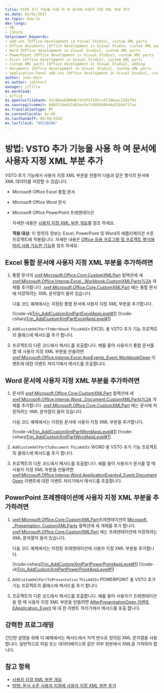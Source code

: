```yaml
---
title: VSTO 추가 기능을 사용 하 여 문서에 사용자 지정 XML 부분 추가
ms.date: 02/02/2017
ms.topic: how-to
dev_langs:
- VB
- CSharp
helpviewer_keywords:
- add-ins [Office development in Visual Studio], custom XML parts
- Office documents [Office development in Visual Studio, custom XML parts
- Word [Office development in Visual Studio], custom XML parts
- PowerPoint [Office development in Visual Studio], custom XML parts
- Excel [Office development in Visual Studio], custom XML parts
- custom XML parts [Office development in Visual Studio], adding
- documents [Office development in Visual Studio], custom XML parts
- application-level add-ins [Office development in Visual Studio], custom XML parts
author: John-Hart
ms.author: johnhart
manager: jillfra
ms.workload:
- office
ms.openlocfilehash: 92c00ea69069b7374f5f595cc6f198aac23d1f91
ms.sourcegitcommit: b885f26e015d03eafe7c885040644a52bb071fae
ms.translationtype: MT
ms.contentlocale: ko-KR
ms.lasthandoff: 06/30/2020
ms.locfileid: "85538296"
---
```

# <a name="how-to-add-custom-xml-parts-to-documents-by-using-vsto-add-ins"></a>방법: VSTO 추가 기능을 사용 하 여 문서에 사용자 지정 XML 부분 추가
  VSTO 추가 기능에서 사용자 지정 XML 부분을 만들어 다음과 같은 형식의 문서에 XML 데이터를 저장할 수 있습니다.

- Microsoft Office Excel 통합 문서

- Microsoft Office Word 문서

- Microsoft Office PowerPoint 프레젠테이션

  자세한 내용은 [사용자 지정 XML 부분 개요](../vsto/custom-xml-parts-overview.md)를 참조 하세요.

  **적용 대상:** 이 항목의 정보는 Excel, PowerPoint 및 Word의 애플리케이션 수준 프로젝트에 적용됩니다. 자세한 내용은 [Office 응용 프로그램 및 프로젝트 형식에 따라 사용 가능한 기능](../vsto/features-available-by-office-application-and-project-type.md)을 참조 하세요.

## <a name="to-add-a-custom-xml-part-to-an-excel-workbook"></a>Excel 통합 문서에 사용자 지정 XML 부분을 추가하려면

1. 통합 문서의 <xref:Microsoft.Office.Core.CustomXMLPart> 컬렉션에 새 <xref:Microsoft.Office.Interop.Excel._Workbook.CustomXMLParts%2A> 개체를 추가합니다. <xref:Microsoft.Office.Core.CustomXMLPart> 에는 통합 문서에 저장하려는 XML 문자열이 들어 있습니다.

     다음 코드 예제에서는 지정된 통합 문서에 사용자 지정 XML 부분을 추가합니다.

     [!code-vb[Trin_AddCustomXmlPartExcelAppLevel#1](../vsto/codesnippet/VisualBasic/trin_addcustomxmlpartexcelapplevel/ThisAddIn.vb#1)]
     [!code-csharp[Trin_AddCustomXmlPartExcelAppLevel#1](../vsto/codesnippet/CSharp/Trin_AddCustomXmlPartExcelAppLevel/ThisAddIn.cs#1)]

2. `AddCustomXmlPartToWorkbook` `ThisAddIn` EXCEL 용 VSTO 추가 기능 프로젝트의 클래스에 메서드를 추가 합니다.

3. 프로젝트의 다른 코드에서 메서드를 호출합니다. 예를 들어 사용자가 통합 문서를 열 때 사용자 지정 XML 부분을 만들려면 <xref:Microsoft.Office.Interop.Excel.AppEvents_Event.WorkbookOpen> 이벤트에 대한 이벤트 처리기에서 메서드를 호출합니다.

## <a name="to-add-a-custom-xml-part-to-a-word-document"></a>Word 문서에 사용자 지정 XML 부분을 추가하려면

1. 문서의 <xref:Microsoft.Office.Core.CustomXMLPart> 컬렉션에 새 <xref:Microsoft.Office.Interop.Word._Document.CustomXMLParts%2A> 개체를 추가합니다. <xref:Microsoft.Office.Core.CustomXMLPart> 에는 문서에 저장하려는 XML 문자열이 들어 있습니다.

     다음 코드 예제에서는 지정된 문서에 사용자 지정 XML 부분을 추가합니다.

     [!code-vb[Trin_AddCustomXmlPartWordAppLevel#1](../vsto/codesnippet/VisualBasic/Trin_AddCustomXmlPartWordAppLevel/ThisAddIn.vb#1)]
     [!code-csharp[Trin_AddCustomXmlPartWordAppLevel#1](../vsto/codesnippet/CSharp/Trin_AddCustomXmlPartWordAppLevel/ThisAddIn.cs#1)]

2. `AddCustomXmlPartToDocument` `ThisAddIn` WORD 용 VSTO 추가 기능 프로젝트의 클래스에 메서드를 추가 합니다.

3. 프로젝트의 다른 코드에서 메서드를 호출합니다. 예를 들어 사용자가 문서를 열 때 사용자 지정 XML 부분을 만들려면 <xref:Microsoft.Office.Interop.Word.ApplicationEvents4_Event.DocumentOpen> 이벤트에 대한 이벤트 처리기에서 메서드를 호출합니다.

## <a name="to-add-a-custom-xml-part-to-a-powerpoint-presentation"></a>PowerPoint 프레젠테이션에 사용자 지정 XML 부분을 추가하려면

1. <xref:Microsoft.Office.Core.CustomXMLPart>프레젠테이션의 [Microsoft. _Presentation. CustomXMLParts](/previous-versions/office/developer/office-2010/ff760806%28v%3doffice.14%29) 컬렉션에 새 개체를 추가 합니다. <xref:Microsoft.Office.Core.CustomXMLPart> 에는 프레젠테이션에 저장하려는 XML 문자열이 들어 있습니다.

     다음 코드 예제에서는 지정된 프레젠테이션에 사용자 지정 XML 부분을 추가합니다.

     [!code-csharp[Trin_AddCustomXmlPartPowerPointAppLevel#1](../vsto/codesnippet/CSharp/Trin_AddCustomXmlPartPowerPointAppLevel/ThisAddIn.cs#1)]
     [!code-vb[Trin_AddCustomXmlPartPowerPointAppLevel#1](../vsto/codesnippet/VisualBasic/Trin_AddCustomXmlPartPowerPointAppLevel/ThisAddIn.vb#1)]

2. `AddCustomXmlPartToPresentation` `ThisAddIn` POWERPOINT 용 VSTO 추가 기능 프로젝트의 클래스에 메서드를 추가 합니다.

3. 프로젝트의 다른 코드에서 메서드를 호출합니다. 예를 들어 사용자가 프레젠테이션을 열 때 사용자 지정 XML 부분을 만들려면 [AfterPresentationOpen 이벤트 EApplication_Event](/previous-versions/office/developer/office-2010/ff762843(v=office.14)) 에 대 한 이벤트 처리기에서 메서드를 호출 합니다.

## <a name="robust-programming"></a>강력한 프로그래밍
 간단한 설명을 위해 이 예제에서는 메서드에서 지역 변수로 정의된 XML 문자열을 사용합니다. 일반적으로 파일 또는 데이터베이스와 같은 외부 원본에서 XML을 가져와야 합니다.

## <a name="see-also"></a>참고 항목
- [사용자 지정 XML 부분 개요](../vsto/custom-xml-parts-overview.md)
- [방법: 문서 수준 사용자 지정에 사용자 지정 XML 부분 추가](../vsto/how-to-add-custom-xml-parts-to-document-level-customizations.md)
